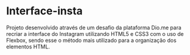 # Interface-insta
Projeto desenvolvido através de um desafio da plataforma Dio.me para recriar a interface do Instagram utilizando HTML5 e CSS3 com o uso de Flexbox, sendo esse o método mais utilizado para a organização dos elementos HTML.

